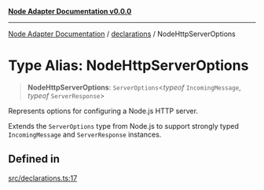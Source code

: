 [**Node Adapter Documentation v0.0.0**](../../README.md)

***

[Node Adapter Documentation](../../modules.md) / [declarations](../README.md) / NodeHttpServerOptions

# Type Alias: NodeHttpServerOptions

> **NodeHttpServerOptions**: `ServerOptions`\<*typeof* `IncomingMessage`, *typeof* `ServerResponse`\>

Represents options for configuring a Node.js HTTP server.

Extends the `ServerOptions` type from Node.js to support strongly typed
`IncomingMessage` and `ServerResponse` instances.

## Defined in

[src/declarations.ts:17](https://github.com/stonemjs/node-adapter/blob/ddd3db262e296a3076ca003f1374ffc8cbccff6b/src/declarations.ts#L17)
